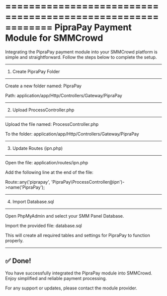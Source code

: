 ============================================================
           PipraPay Payment Module for SMMCrowd
============================================================

Integrating the PipraPay payment module into your SMMCrowd platform is simple and straightforward. Follow the steps below to complete the setup.

------------------------------------------------------------
1. Create PipraPay Folder
------------------------------------------------------------
Create a new folder named:
PipraPay

Path:
application/app/Http/Controllers/Gateway/PipraPay

------------------------------------------------------------
2. Upload ProcessController.php
------------------------------------------------------------
Upload the file named:
ProcessController.php

To the folder:
application/app/Http/Controllers/Gateway/PipraPay

------------------------------------------------------------
3. Update Routes (ipn.php)
------------------------------------------------------------
Open the file:
application/routes/ipn.php

Add the following line at the end of the file:

Route::any('piprapay', 'PipraPay\ProcessController@ipn')->name('PipraPay');

------------------------------------------------------------
4. Import Database.sql
------------------------------------------------------------
Open PhpMyAdmin and select your SMM Panel Database.

Import the provided file:
database.sql

This will create all required tables and settings for PipraPay to function properly.

------------------------------------------------------------
✅ Done!
------------------------------------------------------------
You have successfully integrated the PipraPay module into SMMCrowd. Enjoy simplified and reliable payment processing.

For any support or updates, please contact the module provider.

